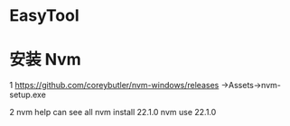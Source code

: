 # EasyTool

# 安装 Nvm
1 
https://github.com/coreybutler/nvm-windows/releases ->Assets->nvm-setup.exe

2
nvm help can see all
nvm install 22.1.0
nvm use 22.1.0
